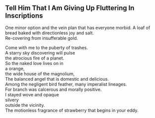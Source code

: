Tell Him That I Am Giving Up Fluttering In Inscriptions
-------------------------------------------------------
One minor option and the vein plan that has everyone morbid. A loaf of bread baked with directionless joy and salt.  
Re-covering from insufferable gold.  
  
Come with me to the puberty of trashes.  
A starry sky discovering will pulse  
the atrocious fire of a planet.  
So the naked love lives on in  
a orange,  
the wide house of the magnolium,  
The balanced angel that is domestic and delicious.  
Among the negligent bird feather, many imperalist lineages.  
For branch was calcerous and morally positive.  
I stayed wove and opaque  
silvery  
outside the vicinity.  
The motionless fragrance of strawberry that begins in your eddy.  
